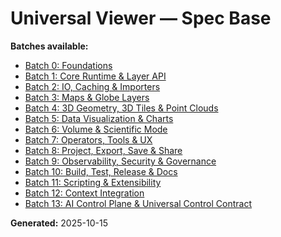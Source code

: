 # Universal Viewer — Spec Base

**Batches available:**

- [Batch 0: Foundations](batch0-foundations/README.md)
- [Batch 1: Core Runtime & Layer API](batch1-core-runtime/README.md)
- [Batch 2: IO, Caching & Importers](batch2-io-caching-importers/README.md)
- [Batch 3: Maps & Globe Layers](batch3-maps-globe-layers/README.md)
- [Batch 4: 3D Geometry, 3D Tiles & Point Clouds](batch4-3d-geometry-tiles-pointclouds/README.md)
- [Batch 5: Data Visualization & Charts](batch5-data-viz-and-charts/README.md)
- [Batch 6: Volume & Scientific Mode](batch6-volume-scientific-mode/README.md)
- [Batch 7: Operators, Tools & UX](batch7-operators-tools-ux/README.md)
- [Batch 8: Project, Export, Save & Share](batch8-project-export-save-share/README.md)
- [Batch 9: Observability, Security & Governance](batch9-observability-security-governance/README.md)
- [Batch 10: Build, Test, Release & Docs](batch10-build-test-release-docs/README.md)
- [Batch 11: Scripting & Extensibility](batch11-scripting-extensibility/README.md)
- [Batch 12: Context Integration](batch12-context-integration/README.md)
- [Batch 13: AI Control Plane & Universal Control Contract](batch13-ai-control-plane/README.md)

**Generated:** 2025-10-15